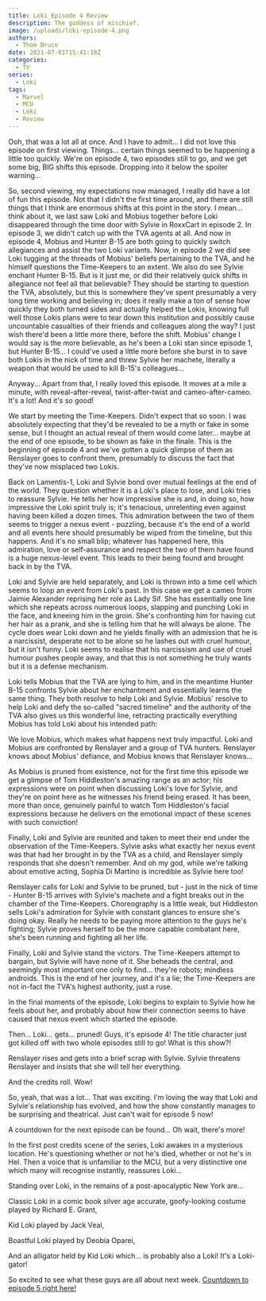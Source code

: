 ```yaml
---
title: Loki Episode 4 Review
description: The goddess of mischief.
image: /uploads/loki-episode-4.png
authors:
  - Thom Bruce
date: 2021-07-01T15:41:18Z
categories:
  - TV
series:
  - Loki
tags:
  - Marvel
  - MCU
  - Loki
  - Review
---
```


Ooh, that was a lot all at once. And I have to admit... I did not love this episode on first viewing. Things... certain things seemed to be happening a little too quickly. We're on episode 4, two episodes still to go, and we get some big, BIG shifts this episode. Dropping into it below the spoiler warning...

<spoiler-warning>
<template>
<ul>
<li>Spoilers for Loki Episode 4</li>
</ul>
</template>
</spoiler-warning>

So, second viewing, my expectations now managed, I really did have a lot of fun this episode. Not that I didn't the first time around, and there are still things that I think are enormous shifts at this point in the story. I mean... think about it, we last saw Loki and Mobius together before Loki disappeared through the time door with Sylvie in RoxxCart in episode 2. In episode 3, we didn't catch up with the TVA agents at all. And now in episode 4, Mobius and Hunter B-15 are both going to quickly switch allegiances and assist the two Loki variants. Now, in episode 2 we did see Loki tugging at the threads of Mobius' beliefs pertaining to the TVA, and he himself questions the Time-Keepers to an extent. We also do see Sylvie enchant Hunter B-15. But is it just me, or did their relatively quick shifts in allegiance not feel all that believable? They should be starting to question the TVA, absolutely, but this is somewhere they've spent presumably a very long time working and believing in; does it really make a ton of sense how quickly they both turned sides and actually helped the Lokis, knowing full well those Lokis plans were to tear down this institution and possibly cause uncountable casualties of their friends and colleagues along the way? I just wish there'd been a little more there, before the shift. Mobius' change I would say is the more believable, as he's been a Loki stan since episode 1, but Hunter B-15... I could've used a little more before she burst in to save both Lokis in the nick of time and threw Sylvie her machete, literally a weapon that would be used to kill B-15's colleagues...

Anyway... Apart from that, I really loved this episode. It moves at a mile a minute, with reveal-after-reveal, twist-after-twist and cameo-after-cameo. It's a lot! And it's so good!

We start by meeting the Time-Keepers. Didn't expect that so soon. I was absolutely expecting that they'd be revealed to be a myth or fake in some sense, but I thought an actual reveal of them would come later... maybe at the end of one episode, to be shown as fake in the finale. This is the beginning of episode 4 and we've gotten a quick glimpse of them as Renslayer goes to confront them, presumably to discuss the fact that they've now misplaced two Lokis.

Back on Lamentis-1, Loki and Sylvie bond over mutual feelings at the end of the world. They question whether it is a Loki's place to lose, and Loki tries to reassure Sylvie. He tells her how impressive she is and, in doing so, how impressive the Loki spirit truly is; it's tenacious, unrelenting even against having been killed a dozen times. This admiration between the two of them seems to trigger a nexus event - puzzling, because it's the end of a world and all events here should presumably be wiped from the timeline, but this happens. And it's no small blip; whatever has happened here, this admiration, love or self-assurance and respect the two of them have found is a huge nexus-level event. This leads to their being found and brought back in by the TVA.

Loki and Sylvie are held separately, and Loki is thrown into a time cell which seems to loop an event from Loki's past. In this case we get a cameo from Jaimie Alexander reprising her role as Lady Sif. She has essentially one line which she repeats across numerous loops, slapping and punching Loki in the face, and kneeing him in the groin. She's confronting him for having cut her hair as a prank, and she is telling him that he will always be alone. The cycle does wear Loki down and he yields finally with an admission that he is a narcissist, desperate not to be alone so he lashes out with cruel humour, but it isn't funny. Loki seems to realise that his narcissism and use of cruel humour pushes people away, and that this is not something he truly wants but it is a defense mechanism.

Loki tells Mobius that the TVA are lying to him, and in the meantime Hunter B-15 confronts Sylvie about her enchantment and essentially learns the same thing. They both resolve to help Loki and Sylvie. Mobius' resolve to help Loki and defy the so-called "sacred timeline" and the authority of the TVA also gives us this wonderful line, retracting practically everything Mobius has told Loki about his intended path:

<fountain-screenplay>
<template>
MOBIUS
You could be whoever, whatever you wanna be, even someone good. I mean, just in case anyone ever told you different.
</template>
</fountain-screenplay>

We love Mobius, which makes what happens next truly impactful. Loki and Mobius are confronted by Renslayer and a group of TVA hunters. Renslayer knows about Mobius' defiance, and Mobius knows that Renslayer knows...

<fountain-screenplay>
<template>
MOBIUS
You know where I'd go if I could go anywhere? Wherever it is I'm really from, and wherever I had a life before the TVA came along? Maybe I had a jet ski. That's what I'd like to do. Just riding around on my jet ski.

RENSLAYER
Prune him.
</template>
</fountain-screenplay>

As Mobius is pruned from existence, not for the first time this episode we get a glimpse of Tom Hiddleston's amazing range as an actor; his expressions were on point when discussing Loki's love for Sylvie, and they're on point here as he witnesses his friend being erased. It has been, more than once, genuinely painful to watch Tom Hiddleston's facial expressions because he delivers on the emotional impact of these scenes with such conviction!

Finally, Loki and Sylvie are reunited and taken to meet their end under the observation of the Time-Keepers. Sylvie asks what exactly her nexus event was that had her brought in by the TVA as a child, and Renslayer simply responds that she doesn't remember. And oh my god, while we're talking about emotive acting, Sophia Di Martino is incredible as Sylvie here too!

Renslayer calls for Loki and Sylvie to be pruned, but - just in the nick of time - Hunter B-15 arrives with Sylvie's machete and a fight breaks out in the chamber of the Time-Keepers. Choreography is a little weak, but Hiddleston sells Loki's admiration for Sylvie with constant glances to ensure she's doing okay. Really he needs to be paying more attention to the guys he's fighting; Sylvie proves herself to be the more capable combatant here, she's been running and fighting all her life.

Finally, Loki and Sylvie stand the victors. The Time-Keepers attempt to bargain, but Sylvie will have none of it. She beheads the central, and seemingly most important one only to find... they're robots; mindless androids. This is the end of her journey, and it's a lie; the Time-Keepers are not in-fact the TVA's highest authority, just a ruse.

In the final moments of the episode, Loki begins to explain to Sylvie how he feels about her, and probably about how their connection seems to have caused that nexus event which started the episode.

<fountain-screenplay>
<template>
LOKI
Sylvie.

SYLVIE
Not another pep talk, please.

LOKI
No, I have to tell you something. We will figure this out.

SYLVIE
How do you know that?

LOKI
Because, uh... Well, back on Lamentis... This is new for me. Um...

SYLVIE
What?

LOKI places his hands on SYLVIE's shoulders.

SYLVIE
What is it?
</template>
</fountain-screenplay>

Then... Loki... gets... pruned! Guys, it's episode 4! The title character just got killed off with two whole episodes still to go! What is this show?!

Renslayer rises and gets into a brief scrap with Sylvie. Sylvie threatens Renslayer and insists that she will tell her everything.

And the credits roll. Wow!

So, yeah, that was a lot... That was exciting. I'm loving the way that Loki and Sylvie's relationship has evolved, and how the show constantly manages to be surprising and theatrical. Just can't wait for episode 5 now!

A countdown for the next episode can be found... Oh wait, there's more!

<spoiler-warning>
<template>
<ul>
<li>Spoilers for Loki Episode 4 Post Credits Scene</li>
</ul>
</template>
</spoiler-warning>

In the first post credits scene of the series, Loki awakes in a mysterious location. He's questioning whether or not he's died, whether or not he's in Hel. Then a voice that is unfamiliar to the MCU, but a very distinctive one which many will recognise instantly, reassures Loki...

<fountain-screenplay>
<template>
VOICE
Not yet. But you will be unless you come with us.
</template>
</fountain-screenplay>

Standing over Loki, in the remains of a post-apocalyptic New York are...

Classic Loki in a comic book silver age accurate, goofy-looking costume played by Richard E. Grant,

Kid Loki played by Jack Veal,

Boastful Loki played by Deobia Oparei,

And an alligator held by Kid Loki which... is probably also a Loki! It's a Loki-gator!

So excited to see what these guys are all about next week. [Countdown to episode 5 right here!](/releases/loki-episode-5)

<nuxt-img src='/uploads/the-variants.png' sizes='xs:320px sm:640px md:768px'></nuxt-img>